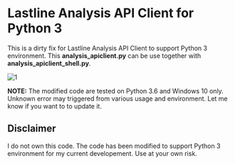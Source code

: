 # Lastline Analysis API Client for Python 3
This is a dirty fix for Lastline Analysis API Client to support Python 3 environment. This **analysis_apiclient.py** can be use together with **analysis_apiclient_shell.py**.

![1](https://user-images.githubusercontent.com/1006000/36460258-8a8c8944-16f2-11e8-8895-543d43430285.png)

**NOTE:** The modified code are tested on Python 3.6 and Windows 10 only. Unknown error may triggered from various usage and environment. Let me know if you want to to update it.

## Disclaimer
I do not own this code. The code has been modified to support Python 3 environment for my current developement. Use at your own risk.
